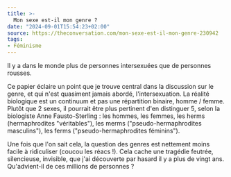 ```yaml
---
title: >-
  Mon sexe est-il mon genre ?
date: "2024-09-01T15:54:23+02:00"
source: https://theconversation.com/mon-sexe-est-il-mon-genre-230942
tags:
- Féminisme
---
```

Il y a dans le monde plus de personnes intersexuées que de personnes rousses.

Ce papier éclaire un point que je trouve central dans la discussion sur le genre, et qui n'est quasiment jamais abordé, l'intersexuation. La réalité biologique est un continuum et pas une répartition binaire, homme / femme. Plutôt que 2 sexes, il pourrait être plus pertinent d'en distinguer 5, selon la biologiste Anne Fausto-Sterling : les hommes, les femmes, les herms (hermaphrodites "véritables"), les merms ("pseudo-hermaphrodites masculins"), les ferms ("pseudo-hermaphrodites féminins").

Une fois que l'on sait cela, la question des genres est nettement moins facile à ridiculiser (coucou les réacs !). Cela cache une tragédie feutrée, silencieuse, invisible, que j'ai découverte par hasard il y a plus de vingt ans. Qu'advient-il de ces millions de personnes ?